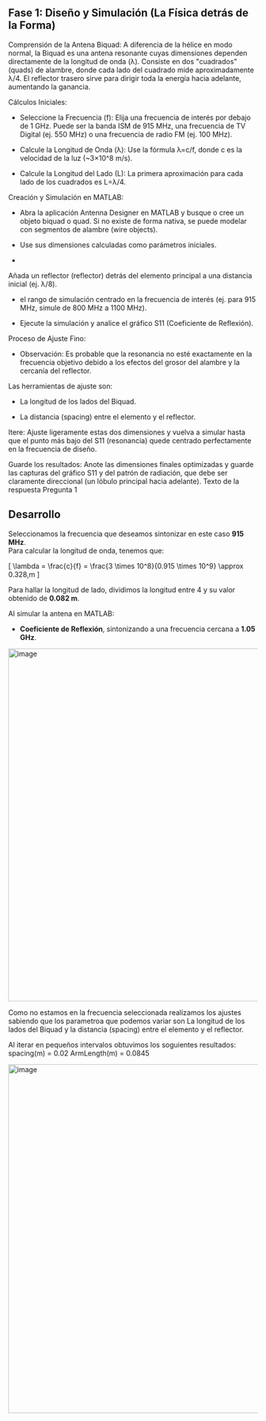 ## Fase 1: Diseño y Simulación (La Física detrás de la Forma)

Comprensión de la Antena Biquad: A diferencia de la hélice en modo normal, la Biquad es una antena resonante cuyas dimensiones dependen directamente de la longitud de onda (λ). Consiste en dos "cuadrados" (quads) de alambre, donde cada lado del cuadrado mide aproximadamente λ/4. El reflector trasero sirve para dirigir toda la energía hacia adelante, aumentando la ganancia.

Cálculos Iniciales:

- Seleccione la Frecuencia (f): Elija una frecuencia de interés por debajo de 1 GHz. Puede ser la banda ISM de 915 MHz, una frecuencia de TV Digital (ej. 550 MHz) o una frecuencia de radio FM (ej. 100 MHz).

- Calcule la Longitud de Onda (λ): Use la fórmula λ=c/f, donde c es la velocidad de la luz (~3×10^8 m/s).

- Calcule la Longitud del Lado (L): La primera aproximación para cada lado de los cuadrados es L=λ/4.

Creación y Simulación en MATLAB:

- Abra la aplicación Antenna Designer en MATLAB y busque o cree un objeto biquad o quad. Si no existe de forma nativa, se puede modelar con segmentos de alambre (wire objects).

- Use sus dimensiones calculadas como parámetros iniciales.
- 
Añada un reflector (reflector) detrás del elemento principal a una distancia inicial (ej. λ/8).

-  el rango de simulación centrado en la frecuencia de interés (ej. para 915 MHz, simule de 800 MHz a 1100 MHz).

- Ejecute la simulación y analice el gráfico S11 (Coeficiente de Reflexión).

Proceso de Ajuste Fino:

- Observación: Es probable que la resonancia no esté exactamente en la frecuencia objetivo debido a los efectos del grosor del alambre y la cercanía del reflector.

Las herramientas de ajuste son:

- La longitud de los lados del Biquad.

- La distancia (spacing) entre el elemento y el reflector.

Itere: Ajuste ligeramente estas dos dimensiones y vuelva a simular hasta que el punto más bajo del S11 (resonancia) quede centrado perfectamente en la frecuencia de diseño.

Guarde los resultados: Anote las dimensiones finales optimizadas y guarde las capturas del gráfico S11 y del patrón de radiación, que debe ser claramente direccional (un lóbulo principal hacia adelante).
Texto de la respuesta Pregunta 1


## Desarrollo 

Seleccionamos la frecuencia que deseamos sintonizar en este caso  **915 MHz**.  
Para calcular la longitud de onda, tenemos que:

\[
\lambda = \frac{c}{f} = \frac{3 \times 10^8}{0.915 \times 10^9} \approx 0.328\,m
\]

Para hallar la longitud de lado, dividimos la longitud entre  4 y su valor obtenido de **0.082 m**.

Al simular la antena  en MATLAB:

- **Coeficiente de Reflexión**, sintonizando a una frecuencia cercana a **1.05 GHz**.  
<img width="1158" height="712" alt="image" src="https://github.com/user-attachments/assets/1b2ad428-a160-4b68-8365-167f08610c1a" />

Como no estamos en la frecuencia seleccionada realizamos los ajustes sabiendo que los parametroa que podemos variar son La longitud de los lados del Biquad y la distancia (spacing) entre el elemento y el reflector.

Al iterar en pequeños intervalos obtuvimos los soguientes resultados:
spacing(m) = 0.02
ArmLength(m) = 0.0845

<img width="1600" height="704" alt="image" src="https://github.com/user-attachments/assets/62410b0e-3a48-4051-8e3f-3dce3e35b555" />

